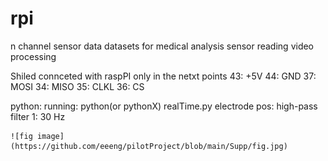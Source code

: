# rpi
  n channel sensor data
  datasets for medical analysis sensor reading
  video processing

Shiled connceted with raspPI only in the netxt points
43: +5V
44: GND
37: MOSI
34: MISO
35: CLKL
36: CS

python: 
  running: 
    python(or pythonX) realTime.py
  electrode pos:
    high-pass filter 1: 30 Hz
  
    ![fig image](https://github.com/eeeng/pilotProject/blob/main/Supp/fig.jpg)
